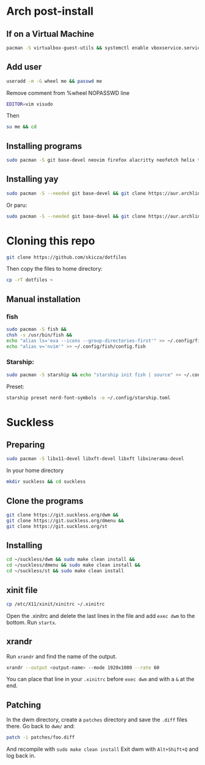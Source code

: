 # Arch post-install
## If on a Virtual Machine
```sh
pacman -S virtualbox-guest-utils && systemctl enable vboxservice.service
```
## Add user
```sh
useradd -m -G wheel me && passwd me
```
Remove comment from %wheel NOPASSWD line
```sh
EDITOR=vim visudo
```
Then
```sh
su me && cd
```
## Installing programs
```sh
sudo pacman -S git base-devel neovim firefox alacritty neofetch helix ttf-jetbrains-mono-nerd ttf-nerd-fonts-symbols-mono ripgrep fd npm fish starship zsh ffmpeg mpv lf zathura picom feh
```
## Installing yay
```sh
sudo pacman -S --needed git base-devel && git clone https://aur.archlinux.org/yay.git && cd yay && makepkg -si && cd && rm -rf yay
```
Or paru:
```sh
sudo pacman -S --needed git base-devel && git clone https://aur.archlinux.org/paru.git && cd paru && makepkg -si && cd && rm -rf paru
```
# Cloning this repo
```sh
git clone https://github.com/skicza/dotfiles
```
Then copy the files to home directory:
```sh
cp -rT dotfiles ~
```
## Manual installation
### fish
```sh
sudo pacman -S fish &&
chsh -s /usr/bin/fish &&
echo "alias ls='exa --icons --group-directories-first'" >> ~/.config/fish/config.fish &&
echo "alias v='nvim'" >> ~/.config/fish/config.fish
```
### Starship:
```sh
sudo pacman -S starship && echo "starship init fish | source" >> ~/.config/fish/config.fish
```
Preset:
```sh
starship preset nerd-font-symbols -o ~/.config/starship.toml
```
# Suckless
## Preparing
```sh
sudo pacman -S libx11-devel libxft-devel libxft libxinerama-devel
```
In your home directory
```sh
mkdir suckless && cd suckless
```
## Clone the programs
```sh
git clone https://git.suckless.org/dwm &&
git clone https://git.suckless.org/dmenu &&
git clone https://git.suckless.org/st
```
## Installing
```sh
cd ~/suckless/dwm && sudo make clean install &&
cd ~/suckless/dmenu && sudo make clean install &&
cd ~/suckless/st && sudo make clean install
```
## xinit file
```sh
cp /etc/X11/xinit/xinitrc ~/.xinitrc
```
Open the .xinitrc and delete the last lines in the file and add `exec dwm` to the bottom.
Run `startx`.
## xrandr
Run `xrandr` and find the name of the output.
```sh
xrandr --output <output-name> --mode 1920x1080 --rate 60
```
You can place that line in your `.xinitrc` before `exec dwm` and with a `&` at the end.
## Patching
In the dwm directory, create a `patches` directory and save the `.diff` files there. Go back to `dwm/` and:
```sh
patch -i patches/foo.diff
```
And recompile with `sudo make clean install`
Exit dwm with `Alt+Shift+Q` and log back in.

